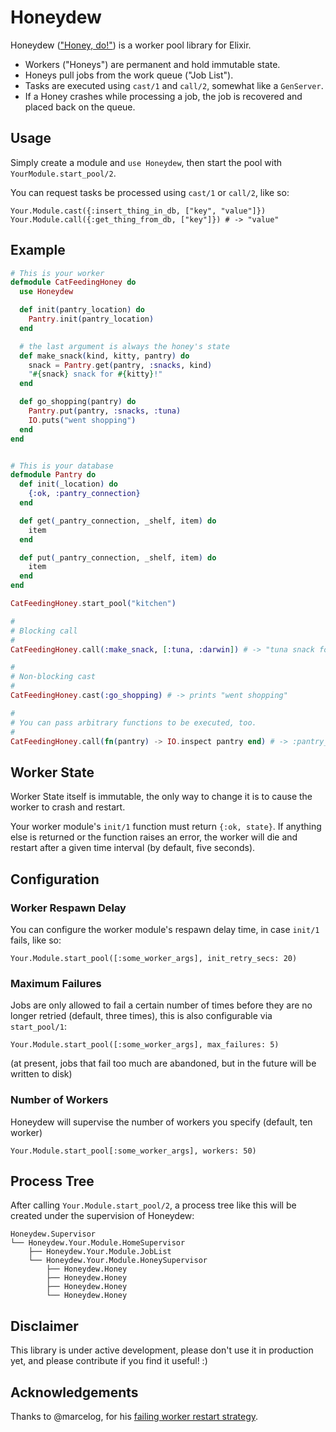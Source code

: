 Honeydew
========

Honeydew (["Honey, do!"](http://en.wiktionary.org/wiki/honey_do_list)) is a worker pool library for Elixir.

- Workers ("Honeys") are permanent and hold immutable state.
- Honeys pull jobs from the work queue ("Job List").
- Tasks are executed using `cast/1` and `call/2`, somewhat like a `GenServer`.
- If a Honey crashes while processing a job, the job is recovered and placed back on the queue.

## Usage
Simply create a module and `use Honeydew`, then start the pool with `YourModule.start_pool/2`.

You can request tasks be processed using `cast/1` or `call/2`, like so:

`Your.Module.cast({:insert_thing_in_db, ["key", "value"]})`
`Your.Module.call({:get_thing_from_db, ["key"]}) # -> "value"`

## Example
```elixir
# This is your worker
defmodule CatFeedingHoney do
  use Honeydew

  def init(pantry_location) do
    Pantry.init(pantry_location)
  end

  # the last argument is always the honey's state
  def make_snack(kind, kitty, pantry) do
    snack = Pantry.get(pantry, :snacks, kind)
    "#{snack} snack for #{kitty}!"
  end

  def go_shopping(pantry) do
    Pantry.put(pantry, :snacks, :tuna)
    IO.puts("went shopping")
  end
end


# This is your database
defmodule Pantry do
  def init(_location) do
    {:ok, :pantry_connection}
  end

  def get(_pantry_connection, _shelf, item) do
    item
  end

  def put(_pantry_connection, _shelf, item) do
    item
  end
end

CatFeedingHoney.start_pool("kitchen")

#
# Blocking call
#
CatFeedingHoney.call(:make_snack, [:tuna, :darwin]) # -> "tuna snack for darwin!"

#
# Non-blocking cast
#
CatFeedingHoney.cast(:go_shopping) # -> prints "went shopping"

#
# You can pass arbitrary functions to be executed, too.
#
CatFeedingHoney.call(fn(pantry) -> IO.inspect pantry end) # -> :pantry_connection

```

## Worker State
Worker State itself is immutable, the only way to change it is to cause the worker to crash and restart.

Your worker module's `init/1` function must return `{:ok, state}`. If anything else is returned or the function raises an error, the worker will die and restart after a given time interval (by default, five seconds).

## Configuration

### Worker Respawn Delay
You can configure the worker module's respawn delay time, in case `init/1` fails, like so:

`Your.Module.start_pool([:some_worker_args], init_retry_secs: 20)`

### Maximum Failures
Jobs are only allowed to fail a certain number of times before they are no longer retried (default, three times), this is also configurable via `start_pool/1`:

`Your.Module.start_pool([:some_worker_args], max_failures: 5)`

(at present, jobs that fail too much are abandoned, but in the future will be written to disk)

### Number of Workers

Honeydew will supervise the number of workers you specify (default, ten worker)

`Your.Module.start_pool[:some_worker_args], workers: 50)`


## Process Tree
After calling `Your.Module.start_pool/2`, a process tree like this will be created under the supervision of Honeydew:

```
Honeydew.Supervisor
└── Honeydew.Your.Module.HomeSupervisor
    ├── Honeydew.Your.Module.JobList
    └── Honeydew.Your.Module.HoneySupervisor
        ├── Honeydew.Honey
        ├── Honeydew.Honey
        ├── Honeydew.Honey
        └── Honeydew.Honey
```

## Disclaimer

This library is under active development, please don't use it in production yet, and please contribute if you find it useful! :)

## Acknowledgements

Thanks to @marcelog, for his [failing worker restart strategy](http://inaka.net/blog/2012/11/29/every-day-erlang/).
